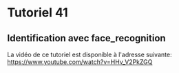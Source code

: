 # Tutoriel 41
## Identification avec face_recognition

La vidéo de ce tutoriel est disponible à l'adresse suivante: https://www.youtube.com/watch?v=HHv_V2PkZGQ
